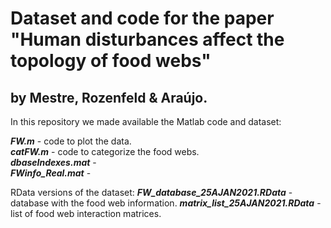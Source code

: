 # Dataset and code for the paper "Human disturbances affect the topology of food webs" 
## by Mestre, Rozenfeld & Araújo.

In this repository we made available the Matlab code and dataset:

***FW.m*** - code to plot the data.  
***catFW.m*** - code to categorize the food webs.  
***dbaseIndexes.mat*** -  
***FWinfo_Real.mat*** -  

RData versions of the dataset:
***FW_database_25AJAN2021.RData*** - database with the food web information.
***matrix_list_25AJAN2021.RData*** - list of food web interaction matrices.


